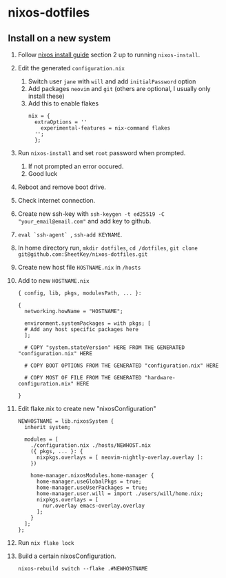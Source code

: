 # nixos-dotfiles

## Install on a new system

1. Follow [nixos install guide](nixos.org/manual/nixos/stable/) section 2 up to running 
	`nixos-install`. 

2. Edit the generated `configuration.nix`
	1. Switch user `jane` with `will` and add `initialPassword` option
	2. Add packages `neovim` and `git` (others are optional, I usually only install these)
	3. Add this to enable flakes
		```
		nix = {
		  extraOptions = ''
		    experimental-features = nix-command flakes
		  '';
		  };
		  ```

3. Run `nixos-install` and set `root` password when prompted.
	1. If not prompted an error occured. 
	2. Good luck

4. Reboot and remove boot drive.

5. Check internet connection.

6. Create new ssh-key with `ssh-keygen -t ed25519 -C "your_email@email.com"` and add key to github.

7. ``eval `ssh-agent` ``, `ssh-add KEYNAME`.

8. In home directory run, `mkdir dotfiles`, `cd /dotfiles`, `git clone git@github.com:SheetKey/nixos-dotfiles.git`

9. Create new host file `HOSTNAME.nix` in `/hosts` 

10. Add to new `HOSTNAME.nix`
	```
	{ config, lib, pkgs, modulesPath, ... }:

	{
	  networking.howName = "HOSTNAME";

	  environment.systemPackages = with pkgs; [
	  # Add any host specific packages here
	  ];

	  # COPY "system.stateVersion" HERE FROM THE GENERATED "configuration.nix" HERE

	  # COPY BOOT OPTIONS FROM THE GENERATED "configuration.nix" HERE

	  # COPY MOST OF FILE FROM THE GENERATED "hardware-configuration.nix" HERE

	}
	```

11. Edit flake.nix to create new "nixosConfiguration"
	```
	NEWHOSTNAME = lib.nixosSystem {
	  inherit system;

	  modules = [
	    ./configuration.nix ./hosts/NEWHOST.nix
	    ({ pkgs, ... }: {
	      nixpkgs.overlays = [ neovim-nightly-overlay.overlay ]:
	    })

	    home-manager.nixosModules.home-manager {
	      home-manager.useGlobalPkgs = true;
	      home-manager.useUserPackages = true;
	      home-manager.user.will = import ./users/will/home.nix;
	      nixpkgs.overlays = [
	        nur.overlay emacs-overlay.overlay
	      ];
	    }
	  ];
	};
	```

12. Run `nix flake lock`

13. Build a certain nixosConfiguration.
	```
	nixos-rebuild switch --flake .#NEWHOSTNAME
	```
